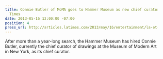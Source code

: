 ```yaml
---
title: Connie Butler of MoMA goes to Hammer Museum as new chief curator, Los Angeles
  Times
date: 2013-05-16 12:00:00 -07:00
position: 4
press_url: http://articles.latimes.com/2013/may/16/entertainment/la-et-cm-connie-butler-of-moma-goes-to-hammer-museum-as-new-chief-curator-20130516
---
```


After more than a year-long search, the Hammer Museum has hired Connie Butler, currently the chief curator of drawings at the Museum of Modern Art in New York, as its chief curator.
